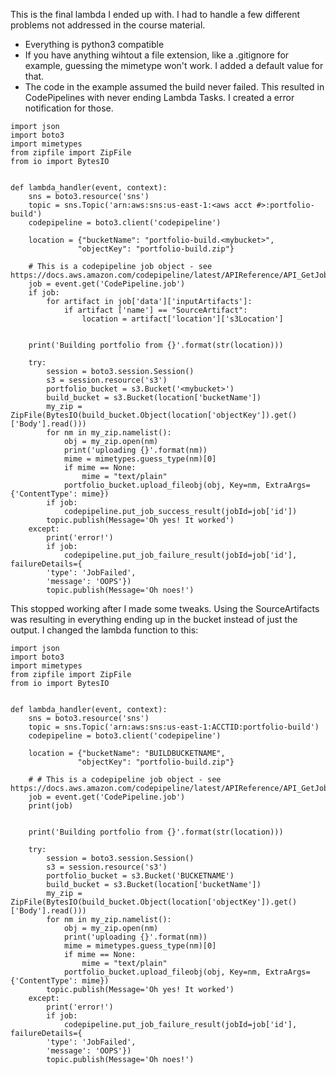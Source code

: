 This is the final lambda I ended up with. I had to handle a few different problems not addressed in the course material.

- Everything is python3 compatible
- If you have anything wihtout a file extension, like a .gitignore for example, guessing the mimetype won't work. I added a default value for that.
- The code in the example assumed the build never failed. This resulted in CodePipelines with never ending Lambda Tasks. I created a error notification for those. 

~~~
import json
import boto3
import mimetypes
from zipfile import ZipFile
from io import BytesIO


def lambda_handler(event, context):
    sns = boto3.resource('sns')
    topic = sns.Topic('arn:aws:sns:us-east-1:<aws acct #>:portfolio-build')
    codepipeline = boto3.client('codepipeline')

    location = {"bucketName": "portfolio-build.<mybucket>",
               "objectKey": "portfolio-build.zip"}

    # This is a codepipeline job object - see https://docs.aws.amazon.com/codepipeline/latest/APIReference/API_GetJobDetails.html
    job = event.get('CodePipeline.job')
    if job:
        for artifact in job['data']['inputArtifacts']:
            if artifact ['name'] == "SourceArtifact":
                location = artifact['location']['s3Location']
                

    print('Building portfolio from {}'.format(str(location)))
    
    try:
        session = boto3.session.Session()
        s3 = session.resource('s3')
        portfolio_bucket = s3.Bucket('<mybucket>')
        build_bucket = s3.Bucket(location['bucketName'])
        my_zip = ZipFile(BytesIO(build_bucket.Object(location['objectKey']).get()['Body'].read()))
        for nm in my_zip.namelist():
            obj = my_zip.open(nm)
            print('uploading {}'.format(nm))
            mime = mimetypes.guess_type(nm)[0]
            if mime == None:
                mime = "text/plain"
            portfolio_bucket.upload_fileobj(obj, Key=nm, ExtraArgs={'ContentType': mime})
        if job:
            codepipeline.put_job_success_result(jobId=job['id'])
        topic.publish(Message='Oh yes! It worked')
    except:
        print('error!')
        if job:
            codepipeline.put_job_failure_result(jobId=job['id'],  failureDetails={
        'type': 'JobFailed',
        'message': 'OOPS'})
        topic.publish(Message='Oh noes!')

~~~


This stopped working after I made some tweaks. Using the SourceArtifacts was resulting in everything ending up in the bucket instead of just the output. I changed the lambda function to this:

~~~
import json
import boto3
import mimetypes
from zipfile import ZipFile
from io import BytesIO


def lambda_handler(event, context):
    sns = boto3.resource('sns')
    topic = sns.Topic('arn:aws:sns:us-east-1:ACCTID:portfolio-build')
    codepipeline = boto3.client('codepipeline')

    location = {"bucketName": "BUILDBUCKETNAME",
               "objectKey": "portfolio-build.zip"}

    # # This is a codepipeline job object - see https://docs.aws.amazon.com/codepipeline/latest/APIReference/API_GetJobDetails.html
    job = event.get('CodePipeline.job')
    print(job)


    print('Building portfolio from {}'.format(str(location)))
    
    try:
        session = boto3.session.Session()
        s3 = session.resource('s3')
        portfolio_bucket = s3.Bucket('BUCKETNAME')
        build_bucket = s3.Bucket(location['bucketName'])
        my_zip = ZipFile(BytesIO(build_bucket.Object(location['objectKey']).get()['Body'].read()))
        for nm in my_zip.namelist():
            obj = my_zip.open(nm)
            print('uploading {}'.format(nm))
            mime = mimetypes.guess_type(nm)[0]
            if mime == None:
                mime = "text/plain"
            portfolio_bucket.upload_fileobj(obj, Key=nm, ExtraArgs={'ContentType': mime})
        topic.publish(Message='Oh yes! It worked')
    except:
        print('error!')
        if job:
            codepipeline.put_job_failure_result(jobId=job['id'],  failureDetails={
        'type': 'JobFailed',
        'message': 'OOPS'})
        topic.publish(Message='Oh noes!')

~~~

